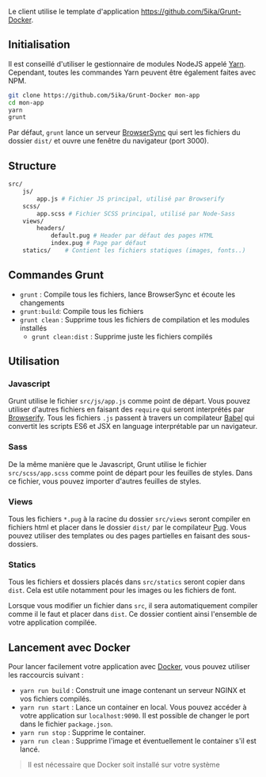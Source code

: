 Le client utilise le template d'application https://github.com/5ika/Grunt-Docker. 

## Initialisation

Il est conseillé d'utiliser le gestionnaire de modules NodeJS appelé [Yarn](https://yarnpkg.com/). Cependant, toutes les commandes Yarn peuvent être également faites avec NPM.

```bash
git clone https://github.com/5ika/Grunt-Docker mon-app
cd mon-app
yarn
grunt
```

Par défaut, `grunt` lance un serveur [BrowserSync](https://browsersync.io) qui sert les fichiers du dossier `dist/` et ouvre une fenêtre du navigateur (port 3000).

## Structure

```bash
src/
	js/
		app.js # Fichier JS principal, utilisé par Browserify
	scss/
		app.scss # Fichier SCSS principal, utilisé par Node-Sass
	views/
		headers/
			default.pug	# Header par défaut des pages HTML
			index.pug # Page par défaut
	statics/	# Contient les fichiers statiques (images, fonts..)
```

## Commandes Grunt

- `grunt` : Compile tous les fichiers, lance BrowserSync et écoute les changements
- `grunt:build`: Compile tous les fichiers
- `grunt clean` : Supprime tous les fichiers de compilation et les modules installés
  - `grunt clean:dist` : Supprime juste les fichiers compilés

## Utilisation

### Javascript

Grunt utilise le fichier `src/js/app.js` comme point de départ. Vous pouvez utiliser d'autres fichiers en faisant des `require` qui seront interprétés par [Browserify](http://browserify.org/). Tous les fichiers `.js` passent à travers un compilateur [Babel](https://babeljs.io/) qui convertit les scripts ES6 et JSX en language interprétable par un navigateur.

### Sass

De la même manière que le Javascript, Grunt utilise le fichier `src/scss/app.scss` comme point de départ pour les feuilles de styles. Dans ce fichier, vous pouvez importer d'autres feuilles de styles.

### Views

Tous les fichiers `*.pug` à la racine du dossier `src/views` seront compiler en fichiers html et placer dans le dossier `dist/` par le compilateur [Pug](https://github.com/pugjs/pug). Vous pouvez utiliser des templates ou des pages partielles en faisant des sous-dossiers.

### Statics

Tous les fichiers et dossiers placés dans `src/statics` seront copier dans `dist`. Cela est utile notamment pour les images ou  les fichiers de font.



Lorsque vous modifier un fichier dans `src`, il sera automatiquement compiler comme il le faut et placer dans `dist`. Ce dossier contient ainsi l'ensemble de votre application compilée.

## Lancement avec Docker

Pour lancer facilement votre application avec [Docker](https://www.docker.com/), vous pouvez utiliser les raccourcis suivant :

- `yarn run build` : Construit une image contenant un serveur NGINX et vos fichiers compilés.
- `yarn run start` : Lance un container en local. Vous pouvez accéder à votre application sur `localhost:9090`. Il est possible de changer le port dans le fichier `package.json`.
- `yarn run stop` : Supprime le container.
- `yarn run clean` : Supprime l'image et éventuellement le container s'il est lancé.

> Il est nécessaire que Docker soit installé sur votre système
